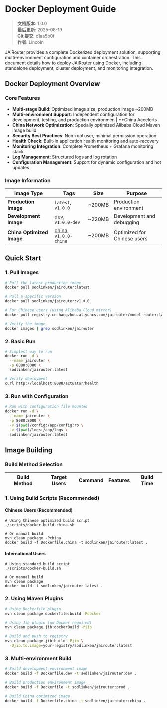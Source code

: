 ﻿# Docker Deployment Guide

<!-- 版本信息 -->
> **文档版本**: 1.0.0  
> **最后更新**: 2025-08-19  
> **Git 提交**: c1aa5b0f  
> **作者**: Lincoln
<!-- /版本信息 -->

JAiRouter provides a complete Dockerized deployment solution, supporting multi-environment configuration and container orchestration. This document details how to deploy JAiRouter using Docker, including standalone deployment, cluster deployment, and monitoring integration.

## Docker Deployment Overview

### Core Features

- **Multi-stage Build**: Optimized image size, production image ~200MB
- **Multi-environment Support**: Independent configuration for development, testing, and production environmen
| **China Accelerts
- **China Network Optimization**: Specially optimized Alibaba Cloud Maven image build
- **Security Best Practices**: Non-root user, minimal permission operation
- **Health Check**: Built-in application health monitoring and auto-recovery
- **Monitoring Integration**: Complete Prometheus + Grafana monitoring stack
- **Log Management**: Structured logs and log rotation
- **Configuration Management**: Support for dynamic configuration and hot updates

### Image Information

| Image Type | Tags | Size | Purpose |
|------------|------|------|---------|
| **Production Image** | `latest`, `v1.0.0` | ~200MB | Production environment |
| **Development Image** | [dev](file://d:\IdeaProjects\model-router\Dockerfile.dev), `v1.0.0-dev` | ~220MB | Development and debugging |
| **China Optimized Image** | [china](file://d:\IdeaProjects\model-router\Dockerfile.china), `v1.0.0-china` | ~200MB | Optimized for Chinese users |

## Quick Start

### 1. Pull Images

```bash
# Pull the latest production image
docker pull sodlinken/jairouter:latest

# Pull a specific version
docker pull sodlinken/jairouter:v1.0.0

# For Chinese users (using Alibaba Cloud mirror)
docker pull registry.cn-hangzhou.aliyuncs.com/jairouter/model-router:latest

# Verify the image
docker images | grep sodlinken/jairouter
```

### 2. Basic Run

```bash
# Simplest way to run
docker run -d \
  --name jairouter \
  -p 8080:8080 \
  sodlinken/jairouter:latest

# Verify deployment
curl http://localhost:8080/actuator/health
```

### 3. Run with Configuration

```bash
# Run with configuration file mounted
docker run -d \
  --name jairouter \
  -p 8080:8080 \
  -v $(pwd)/config:/app/config:ro \
  -v $(pwd)/logs:/app/logs \
  sodlinken/jairouter:latest
```

## Image Building

### Build Method Selection

| Build Method | Target Users | Command | Features | Build Time |
|--------------|--------------|---------|----------|------------|

### 1. Using Build Scripts (Recommended)

#### Chinese Users (Recommended)

```
# Using Chinese optimized build script
./scripts/docker-build-china.sh

# Or manual build
mvn clean package -Pchina
docker build -f Dockerfile.china -t sodlinken/jairouter:latest .
```

#### International Users

```
# Using standard build script
./scripts/docker-build.sh

# Or manual build
mvn clean package
docker build -t sodlinken/jairouter:latest .
```

### 2. Using Maven Plugins

```bash
# Using Dockerfile plugin
mvn clean package dockerfile:build -Pdocker

# Using Jib plugin (no Docker required)
mvn clean package jib:dockerBuild -Pjib

# Build and push to registry
mvn clean package jib:build -Pjib \
  -Djib.to.image=your-registry/sodlinken/jairouter:latest
```

### 3. Multi-environment Build

```bash
# Build development environment image
docker build -f Dockerfile.dev -t sodlinken/jairouter:dev .

# Build production environment image
docker build -f Dockerfile -t sodlinken/jairouter:prod .

# Build China optimized image
docker build -f Dockerfile.china -t sodlinken/jairouter:china .
```

